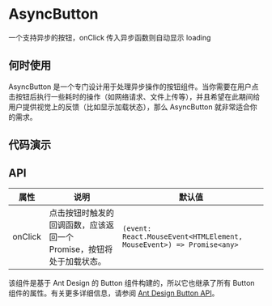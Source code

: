 # AsyncButton

一个支持异步的按钮，onClick 传入异步函数则自动显示 loading

## 何时使用

AsyncButton 是一个专门设计用于处理异步操作的按钮组件。当你需要在用户点击按钮后执行一些耗时的操作（如网络请求、文件上传等），并且希望在此期间给用户提供视觉上的反馈（比如显示加载状态），那么 AsyncButton 就非常适合你的需求。

## 代码演示

<code src="./demos"></code>

## API

| 属性                                              | 说明                                                                 | 默认值                                                               |
| ------------------------------------------------- | -------------------------------------------------------------------- | -------------------------------------------------------------------- |
| <span style="white-space: nowrap;">onClick</span> | 点击按钮时触发的回调函数，应该返回一个 Promise，按钮将处于加载状态。 | `(event: React.MouseEvent<HTMLElement, MouseEvent>) => Promise<any>` |

该组件是基于 Ant Design 的 Button 组件构建的，所以它也继承了所有 Button 组件的属性。有关更多详细信息，请参阅 [Ant Design Button API](https://ant.design/components/button-cn#api)。

